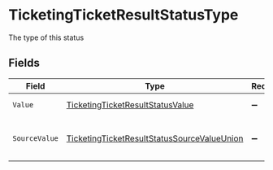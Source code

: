 # TicketingTicketResultStatusType

The type of this status


## Fields

| Field                                                                                                                 | Type                                                                                                                  | Required                                                                                                              | Description                                                                                                           | Example                                                                                                               |
| --------------------------------------------------------------------------------------------------------------------- | --------------------------------------------------------------------------------------------------------------------- | --------------------------------------------------------------------------------------------------------------------- | --------------------------------------------------------------------------------------------------------------------- | --------------------------------------------------------------------------------------------------------------------- |
| `Value`                                                                                                               | [TicketingTicketResultStatusValue](../../Models/Components/TicketingTicketResultStatusValue.md)                       | :heavy_minus_sign:                                                                                                    | The type of this status                                                                                               | to-do                                                                                                                 |
| `SourceValue`                                                                                                         | [TicketingTicketResultStatusSourceValueUnion](../../Models/Components/TicketingTicketResultStatusSourceValueUnion.md) | :heavy_minus_sign:                                                                                                    | The source value of this status type                                                                                  | New                                                                                                                   |